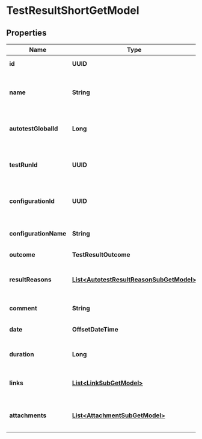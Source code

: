 

# TestResultShortGetModel


## Properties

| Name | Type | Description | Notes |
|------------ | ------------- | ------------- | -------------|
|**id** | **UUID** | Unique ID of test result |  [optional] |
|**name** | **String** | Name of autotest represented by the test result |  [optional] |
|**autotestGlobalId** | **Long** | Global ID of autotest represented by test result |  [optional] |
|**testRunId** | **UUID** | Unique ID of test run where test result is located |  [optional] |
|**configurationId** | **UUID** | Unique ID of configuration which test result uses |  [optional] |
|**configurationName** | **String** | Name of configuration which test result uses |  [optional] |
|**outcome** | **TestResultOutcome** |  |  [optional] |
|**resultReasons** | [**List&lt;AutotestResultReasonSubGetModel&gt;**](AutotestResultReasonSubGetModel.md) | Collection of result reasons which test result have |  [optional] |
|**comment** | **String** | Comment to test result |  [optional] |
|**date** | **OffsetDateTime** | Date when test result has been set |  [optional] |
|**duration** | **Long** | Time which it took to run the test |  [optional] |
|**links** | [**List&lt;LinkSubGetModel&gt;**](LinkSubGetModel.md) | Collection of links attached to test result |  [optional] |
|**attachments** | [**List&lt;AttachmentSubGetModel&gt;**](AttachmentSubGetModel.md) | Collection of files attached to test result |  [optional] |



